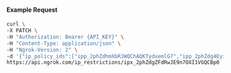 <!-- Code generated for API Clients. DO NOT EDIT. -->

#### Example Request

```bash
curl \
-X PATCH \
-H "Authorization: Bearer {API_KEY}" \
-H "Content-Type: application/json" \
-H "Ngrok-Version: 2" \
-d '{"ip_policy_ids":["ipp_2phZdhmXbRJWQChAQKTydxemlG7","ipp_2phZdg4EyiC1BzwJ5LJcOkNyFPe"]}' \
https://api.ngrok.com/ip_restrictions/ipx_2phZdgZFdRwJE9n7OXI1VGQCBp0
```
